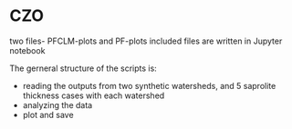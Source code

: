 # CZO
two files- PFCLM-plots and PF-plots included
files are written in Jupyter notebook

The gerneral structure of the scripts is:
  - reading the outputs from two synthetic watersheds, and 5 saprolite thickness cases with each watershed
  - analyzing the data
  - plot and save
    
 
